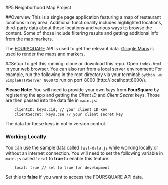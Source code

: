 #P5 Neighborhood Map Project

##Overview
This is a single page application featuring a map of restaurant locations in my area. Additional functionality includes highlighted locations, third-party data about those locations and various ways to browse the content. Some of those include filtering results and getting additional info from the map markers.

The [FOURSQUARE](https://foursquare.com/) API is used to get the relevant data.
[Google Maps](https://developers.google.com/maps/?hl=en) is used to render the maps and markers.

##Setup
To get this running: clone or download this repo. Open `index.html` in your web browser. You can also run from a local server environment: For example, run the following in the root directory via your terminal: `python -m SimpleHTTPServer 8000` to run on port 8000 (http://localhost:8000/).

**Please Note:** You will need to provide your own *keys* from **FourSquare** by registering the app and getting the *Client ID* and *Client Secret* keys. Those are then passed into the data file in `main.js`:
```
    clientID: keys.cid, // your client ID key
    clientSecret: keys.cse // your client secret key
```
The data for these keys in not in version control.

### Working Locally
You can use the sample data called `test-data.js` while working locally or without an internet connection. You will need to set the following variable in `main.js` called `local` to **true** to enable this feature.

```
    local: true // set to true for development

```

Set this to **false** if you want to access the FOURSQUARE API data.
